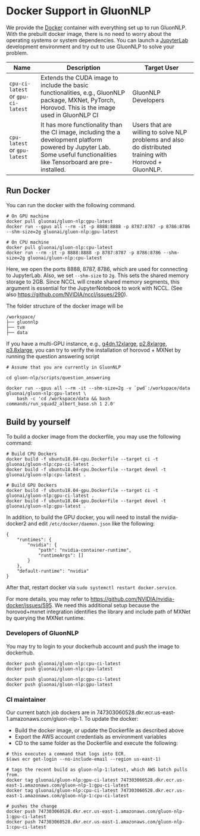 # Docker Support in GluonNLP
We provide the [Docker](https://www.docker.com/) container with everything set up to run GluonNLP.
With the prebuilt docker image, there is no need to worry about the operating systems or system dependencies. 
You can launch a [JupyterLab](https://jupyterlab.readthedocs.io/en/stable/) development environment 
and try out to use GluonNLP to solve your problem.

| Name | Description | Target User |
|------|-------------|-------------|
| `cpu-ci-latest` or `gpu-ci-latest`   | Extends the CUDA image to include the basic functionalities, e.g., GluonNLP package, MXNet, PyTorch, Horovod. This is the image used in GluonNLP CI | GluonNLP Developers |  
| `cpu-latest` or `gpu-latest` | It has more functionality than the CI image, including the a development platform powered by Jupyter Lab. Some useful functionalities like Tensorboard are pre-installed. | Users that are willing to solve NLP problems and also do distributed training with Horovod + GluonNLP. |


## Run Docker
You can run the docker with the following command.

```
# On GPU machine
docker pull gluonai/gluon-nlp:gpu-latest
docker run --gpus all --rm -it -p 8888:8888 -p 8787:8787 -p 8786:8786 --shm-size=2g gluonai/gluon-nlp:gpu-latest

# On CPU machine
docker pull gluonai/gluon-nlp:cpu-latest
docker run --rm -it -p 8888:8888 -p 8787:8787 -p 8786:8786 --shm-size=2g gluonai/gluon-nlp:cpu-latest
```

Here, we open the ports 8888, 8787, 8786, which are used for connecting to JupyterLab. 
Also, we set `--shm-size` to `2g`. This sets the shared memory storage to 2GB. Since NCCL will 
create shared memory segments, this argument is essential for the JupyterNotebook to work with NCCL. 
(See also https://github.com/NVIDIA/nccl/issues/290).

The folder structure of the docker image will be
```
/workspace/
├── gluonnlp
├── tvm
├── data
```

If you have a multi-GPU instance, e.g., [g4dn.12xlarge](https://aws.amazon.com/ec2/instance-types/g4/),
[p2.8xlarge](https://aws.amazon.com/ec2/instance-types/p2/),
[p3.8xlarge](https://aws.amazon.com/ec2/instance-types/p3/), you can try to verify the installation 
of horovod + MXNet by running the question answering script

```
# Assume that you are currently in GluonNLP

cd gluon-nlp/scripts/question_answering

docker run --gpus all --rm -it --shm-size=2g -v `pwd`:/workspace/data gluonai/gluon-nlp:gpu-latest \
    bash -c 'cd /workspace/data && bash commands/run_squad2_albert_base.sh 1 2.0'
```


## Build by yourself
To build a docker image from the dockerfile, you may use the following command:

```
# Build CPU Dockers
docker build -f ubuntu18.04-cpu.Dockerfile --target ci -t gluonai/gluon-nlp:cpu-ci-latest .
docker build -f ubuntu18.04-cpu.Dockerfile --target devel -t gluonai/gluon-nlp:cpu-latest .

# Build GPU Dockers
docker build -f ubuntu18.04-gpu.Dockerfile --target ci -t gluonai/gluon-nlp:gpu-ci-latest .
docker build -f ubuntu18.04-gpu.Dockerfile --target devel -t gluonai/gluon-nlp:gpu-latest .
```

In addition, to build the GPU docker, you will need to install the nvidia-docker2 and edit `/etc/docker/daemon.json` like the following:

```
{
    "runtimes": {
        "nvidia": {
            "path": "nvidia-container-runtime",
            "runtimeArgs": []
        }
    },
    "default-runtime": "nvidia"
}
```

After that, restart docker via `sudo systemctl restart docker.service`.

For more details, you may refer to https://github.com/NVIDIA/nvidia-docker/issues/595. We need this additional setup
because the horovod+mxnet integration identifies the library and include 
path of MXNet by querying the MXNet runtime.

### Developers of GluonNLP
You may try to login to your dockerhub account and push the image to dockerhub.
```
docker push gluonai/gluon-nlp:cpu-ci-latest
docker push gluonai/gluon-nlp:cpu-latest

docker push gluonai/gluon-nlp:gpu-ci-latest
docker push gluonai/gluon-nlp:gpu-latest
```

### CI maintainer

Our current batch job dockers are in 747303060528.dkr.ecr.us-east-1.amazonaws.com/gluon-nlp-1. To
update the docker:
- Build the docker image, or update the Dockerfile as described above
- Export the AWS account credentials as environment variables
- CD to the same folder as the Dockerfile and execute the following:

```
# this executes a command that logs into ECR.
$(aws ecr get-login --no-include-email --region us-east-1)

# tags the recent build as gluon-nlp-1:latest, which AWS batch pulls from.
docker tag gluonai/gluon-nlp:gpu-ci-latest 747303060528.dkr.ecr.us-east-1.amazonaws.com/gluon-nlp-1:gpu-ci-latest
docker tag gluonai/gluon-nlp:cpu-ci-latest 747303060528.dkr.ecr.us-east-1.amazonaws.com/gluon-nlp-1:cpu-ci-latest

# pushes the change
docker push 747303060528.dkr.ecr.us-east-1.amazonaws.com/gluon-nlp-1:gpu-ci-latest
docker push 747303060528.dkr.ecr.us-east-1.amazonaws.com/gluon-nlp-1:cpu-ci-latest
```
